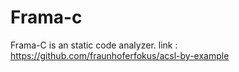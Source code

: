 # Frama-c 

Frama-C is an static code analyzer. 
link : https://github.com/fraunhoferfokus/acsl-by-example